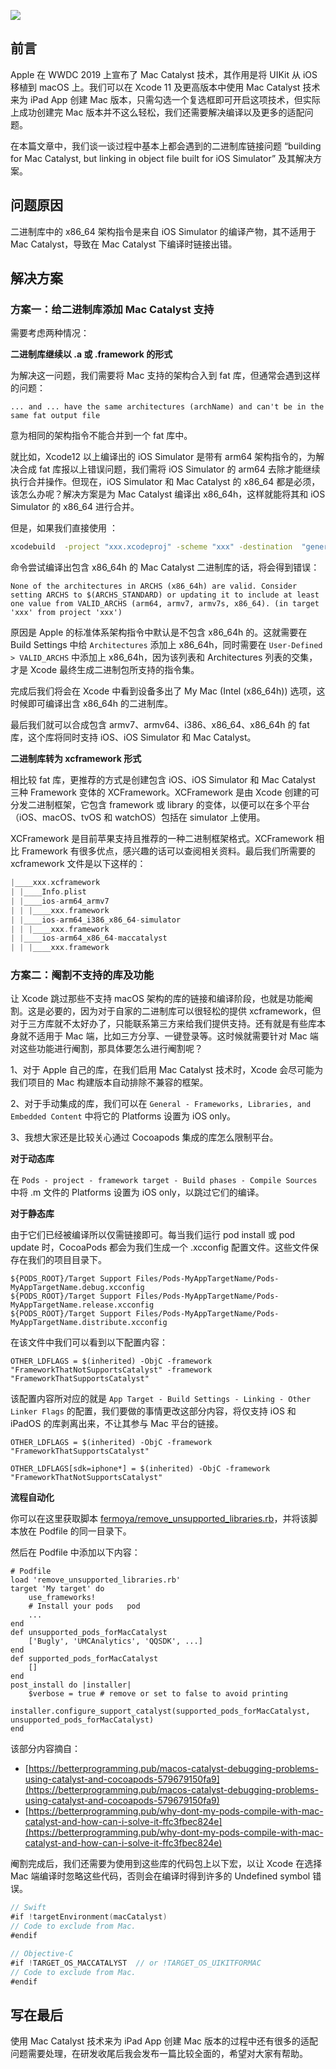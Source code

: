 ![](https://gitee.com/zhangferry/Images/raw/master/gitee/20210411201820.png)

## 前言

Apple 在 WWDC 2019 上宣布了 Mac Catalyst 技术，其作用是将 UIKit 从 iOS 移植到 macOS 上。我们可以在 Xcode 11 及更高版本中使用 Mac Catalyst 技术来为 iPad App 创建 Mac 版本，只需勾选一个复选框即可开启这项技术，但实际上成功创建完 Mac 版本并不这么轻松，我们还需要解决编译以及更多的适配问题。

在本篇文章中，我们谈一谈过程中基本上都会遇到的二进制库链接问题 “building for Mac Catalyst, but linking in object file built for iOS Simulator” 及其解决方案。

## 问题原因

二进制库中的 x86_64 架构指令是来自 iOS Simulator 的编译产物，其不适用于 Mac Catalyst，导致在 Mac Catalyst 下编译时链接出错。

## 解决方案

### 方案一：给二进制库添加 Mac Catalyst 支持

需要考虑两种情况：

**二进制库继续以 .a 或 .framework 的形式**

为解决这一问题，我们需要将 Mac 支持的架构合入到 fat 库，但通常会遇到这样的问题：

```
... and ... have the same architectures (archName) and can't be in the same fat output file
```

意为相同的架构指令不能合并到一个 fat 库中。

就比如，Xcode12 以上编译出的 iOS Simulator 是带有 arm64 架构指令的，为解决合成 fat 库报以上错误问题，我们需将 iOS Simulator 的 arm64 去除才能继续执行合并操作。但现在，iOS Simulator 和 Mac Catalyst 的 x86_64 都是必须，该怎么办呢？解决方案是为 Mac Catalyst 编译出 x86_64h，这样就能将其和 iOS Simulator 的 x86_64 进行合并。

但是，如果我们直接使用 ：

```bash
xcodebuild  -project "xxx.xcodeproj" -scheme "xxx" -destination  "generic/platform=macOS,variant=Mac Catalyst,name=Any Mac" ARCHS="x86_64h" -configuration "Release" 
```

命令尝试编译出包含 x86_64h 的 Mac Catalyst 二进制库的话，将会得到错误：

```
None of the architectures in ARCHS (x86_64h) are valid. Consider setting ARCHS to $(ARCHS_STANDARD) or updating it to include at least one value from VALID_ARCHS (arm64, armv7, armv7s, x86_64). (in target 'xxx' from project 'xxx')
```

原因是 Apple 的标准体系架构指令中默认是不包含 x86_64h 的。这就需要在 Build Settings 中给 `Architectures` 添加上 x86_64h，同时需要在 `User-Defined > VALID_ARCHS` 中添加上 x86_64h，因为该列表和 Architectures 列表的交集，才是 Xcode 最终生成二进制包所支持的指令集。

完成后我们将会在 Xcode 中看到设备多出了 My Mac (Intel (x86_64h)) 选项，这时候即可编译出含 x86_64h 的二进制库。

最后我们就可以合成包含 armv7、armv64、i386、x86_64、x86_64h 的 fat 库，这个库将同时支持 iOS、iOS Simulator 和 Mac Catalyst。

**二进制库转为 xcframework 形式**

相比较 fat 库，更推荐的方式是创建包含 iOS、iOS Simulator 和 Mac Catalyst 三种 Framework 变体的 XCFramework。XCFramework 是由 Xcode 创建的可分发二进制框架，它包含 framework 或 library 的变体，以便可以在多个平台（iOS、macOS、tvOS 和 watchOS）包括在 simulator 上使用。

XCFramework 是目前苹果支持且推荐的一种二进制框架格式。XCFramework 相比 Framework 有很多优点，感兴趣的话可以查阅相关资料。最后我们所需要的 xcframework 文件是以下这样的：

```swift
|____xxx.xcframework
| |____Info.plist
| |____ios-arm64_armv7
| | |____xxx.framework
| |____ios-arm64_i386_x86_64-simulator
| | |____xxx.framework
| |____ios-arm64_x86_64-maccatalyst
| | |____xxx.framework
```

### 方案二：阉割不支持的库及功能

让 Xcode 跳过那些不支持 macOS 架构的库的链接和编译阶段，也就是功能阉割。这是必要的，因为对于自家的二进制库可以很轻松的提供 xcframework，但对于三方库就不太好办了，只能联系第三方来给我们提供支持。还有就是有些库本身就不适用于 Mac 端，比如三方分享、一键登录等。这时候就需要针对 Mac 端对这些功能进行阉割，那具体要怎么进行阉割呢？

1、对于 Apple 自己的库，在我们启用 Mac Catalyst 技术时，Xcode 会尽可能为我们项目的 Mac 构建版本自动排除不兼容的框架。

2、对于手动集成的库，我们可以在 `General - Frameworks, Libraries, and Embedded Content` 中将它的 Platforms 设置为 iOS only。

3、我想大家还是比较关心通过 Cocoapods 集成的库怎么限制平台。

**对于动态库**

在 `Pods - project - framework target - Build phases - Compile Sources` 中将 .m 文件的 Platforms 设置为 iOS only，以跳过它们的编译。

**对于静态库**

由于它们已经被编译所以仅需链接即可。每当我们运行 pod install 或 pod update 时，CocoaPods 都会为我们生成一个 .xcconfig 配置文件。这些文件保存在我们的项目目录下。

```
${PODS_ROOT}/Target Support Files/Pods-MyAppTargetName/Pods-MyAppTargetName.debug.xcconfig
${PODS_ROOT}/Target Support Files/Pods-MyAppTargetName/Pods-MyAppTargetName.release.xcconfig
${PODS_ROOT}/Target Support Files/Pods-MyAppTargetName/Pods-MyAppTargetName.distribute.xcconfig
```

在该文件中我们可以看到以下配置内容：

```
OTHER_LDFLAGS = $(inherited) -ObjC -framework "FrameworkThatNotSupportsCatalyst" -framework "FrameworkThatSupportsCatalyst"
```

该配置内容所对应的就是 `App Target - Build Settings - Linking - Other Linker Flags` 的配置，我们要做的事情更改这部分内容，将仅支持 iOS 和 iPadOS 的库剥离出来，不让其参与 Mac 平台的链接。

```
OTHER_LDFLAGS = $(inherited) -ObjC -framework "FrameworkThatSupportsCatalyst"

OTHER_LDFLAGS[sdk=iphone*] = $(inherited) -ObjC -framework "FrameworkThatNotSupportsCatalyst"
```

**流程自动化**

你可以在这里获取脚本 [fermoya/remove_unsupported_libraries.rb](https://gist.github.com/fermoya/f9be855ad040d5545ae3cb254ed201e4)，并将该脚本放在 Podfile 的同一目录下。

然后在 Podfile 中添加以下内容：

```
# Podfile
load 'remove_unsupported_libraries.rb'
target 'My target' do   
    use_frameworks!   
    # Install your pods   pod 
    ...
end
def unsupported_pods_forMacCatalyst   
    ['Bugly', 'UMCAnalytics', 'QQSDK', ...]
end
def supported_pods_forMacCatalyst   
    []
end
post_install do |installer|   
    $verbose = true # remove or set to false to avoid printing
    installer.configure_support_catalyst(supported_pods_forMacCatalyst, unsupported_pods_forMacCatalyst)
end
```

该部分内容摘自：

   - [https://betterprogramming.pub/macos-catalyst-debugging-problems-using-catalyst-and-cocoapods-579679150fa9](https://betterprogramming.pub/macos-catalyst-debugging-problems-using-catalyst-and-cocoapods-579679150fa9)
   - [https://betterprogramming.pub/why-dont-my-pods-compile-with-mac-catalyst-and-how-can-i-solve-it-ffc3fbec824e](https://betterprogramming.pub/why-dont-my-pods-compile-with-mac-catalyst-and-how-can-i-solve-it-ffc3fbec824e)
   

阉割完成后，我们还需要为使用到这些库的代码包上以下宏，以让 Xcode 在选择 Mac 端编译时忽略这些代码，否则会在编译时得到许多的 Undefined symbol 错误。

```swift
// Swift
#if !targetEnvironment(macCatalyst) 
// Code to exclude from Mac. 
#endif

// Objective-C
#if !TARGET_OS_MACCATALYST  // or !TARGET_OS_UIKITFORMAC
// Code to exclude from Mac. 
#endif
```

## 写在最后

使用 Mac Catalyst 技术来为 iPad App 创建 Mac 版本的过程中还有很多的适配问题需要处理，在研发收尾后我会发布一篇比较全面的，希望对大家有帮助。
